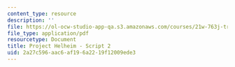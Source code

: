 ```yaml
---
content_type: resource
description: ''
file: https://ol-ocw-studio-app-qa.s3.amazonaws.com/courses/21w-763j-transmedia-storytelling-modern-science-fiction-spring-2014/2a27c596aac6af196a2219f12009ede3_MIT21W_763JS14_Blog_2.pdf
file_type: application/pdf
resourcetype: Document
title: Project Helheim - Script 2
uid: 2a27c596-aac6-af19-6a22-19f12009ede3
---
```

